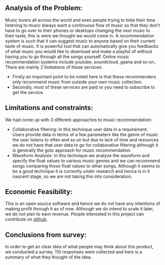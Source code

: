 ## Analysis of the Problem:
Music lovers all across the world and even people trying to bide their time listening to music always want a continuous flow of music so that they don't have to go over to their phones or desktops changing the next music to their taste, this is were we thought we would come in.
A recommendation system is such that it can suggest music to anyone based on their current taste of music. It is powerful tool that can automatically give you feedbacks of what music you would like to download and make a playlist of without having you to go through all the songs yourself.
Online music recommendation systems include youtube, soundcloud, gaana and so on.. There are mainly 2 limitations of these services:
- Firstly an important point to be noted here is that these recommenders only recommend music from outside your own music collection.
- Secondly, most of these services are paid or you need to subscribe to get the service.

## Limitations and constraints:
We had come up with 3 different approaches to music recommendation:
- Collaborative filtering:
In this technique user data in a requirement. Users provide data in terms of a few parameters like the genre of music the user listens to often and so on but due to lack of time and resources we do not have that user data to go for collaborative filtering although it is generally the goto approach for music recommendation.
- Waveform Analysis:
In this technique we analyze the waveform and specify the float values to various music genres and we can recommend songs comparing those float values to other songs. Although it seems to be a good technique it is currently under research and hence is in it nascent stage, so we are not taking this into consideration.

## Economic Feasibility:
This is an open source software and hence we do not have any intentions of making profit through it as of now. Although we do intend to scale it later, we do not plan to earn revenue. People interested in this project can contribute on [github](https://github.com/ProjectRecommend).

## Conclusions from survey:
 In order to get an clear idea of what people may think about this product, we conducted a survey.
 110 responses were collected and here is a summary of what they thought of the idea.
